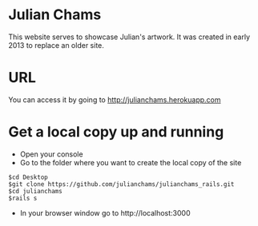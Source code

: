 # Julian Chams

This website serves to showcase Julian's artwork.
It was created in early 2013 to replace an older site.

# URL

You can access it by going to http://julianchams.herokuapp.com

# Get a local copy up and running

*    Open your console
*    Go to the folder where you want to create the local copy of the site

```
$cd Desktop
$git clone https://github.com/julianchams/julianchams_rails.git
$cd julianchams
$rails s
```

*    In your browser window go to http://localhost:3000
